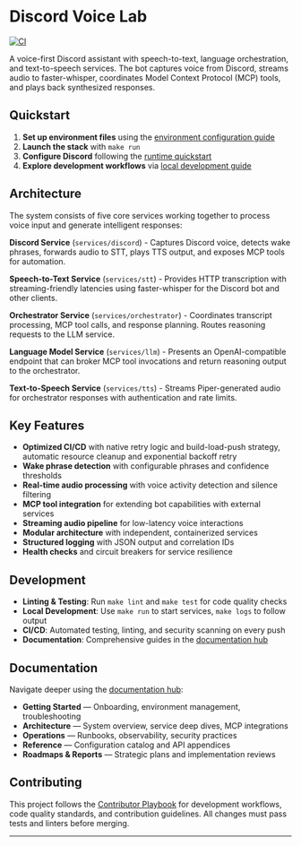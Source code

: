 # Discord Voice Lab

[![CI][ci-badge]][ci-workflow]

A voice-first Discord assistant with speech-to-text, language orchestration, and text-to-speech services. The bot captures voice from Discord, streams audio to faster-whisper, coordinates Model Context Protocol (MCP) tools, and plays back synthesized responses.

## Quickstart

1. **Set up environment files** using the [environment configuration guide](docs/getting-started/environment.md)
2. **Launch the stack** with `make run`
3. **Configure Discord** following the [runtime quickstart](docs/getting-started/runtime.md)
4. **Explore development workflows** via [local development guide](docs/getting-started/local-development.md)

## Architecture

The system consists of five core services working together to process voice input and generate intelligent responses:

**Discord Service** (`services/discord`) - Captures Discord voice, detects wake phrases, forwards audio to STT, plays TTS output, and exposes MCP tools for automation.

**Speech-to-Text Service** (`services/stt`) - Provides HTTP transcription with streaming-friendly latencies using faster-whisper for the Discord bot and other clients.

**Orchestrator Service** (`services/orchestrator`) - Coordinates transcript processing, MCP tool calls, and response planning. Routes reasoning requests to the LLM service.

**Language Model Service** (`services/llm`) - Presents an OpenAI-compatible endpoint that can broker MCP tool invocations and return reasoning output to the orchestrator.

**Text-to-Speech Service** (`services/tts`) - Streams Piper-generated audio for orchestrator responses with authentication and rate limits.

## Key Features

- **Optimized CI/CD** with native retry logic and build-load-push strategy, automatic resource cleanup and exponential backoff retry
- **Wake phrase detection** with configurable phrases and confidence thresholds
- **Real-time audio processing** with voice activity detection and silence filtering
- **MCP tool integration** for extending bot capabilities with external services
- **Streaming audio pipeline** for low-latency voice interactions
- **Modular architecture** with independent, containerized services
- **Structured logging** with JSON output and correlation IDs
- **Health checks** and circuit breakers for service resilience

## Development

- **Linting & Testing**: Run `make lint` and `make test` for code quality checks
- **Local Development**: Use `make run` to start services, `make logs` to follow output
- **CI/CD**: Automated testing, linting, and security scanning on every push
- **Documentation**: Comprehensive guides in the [documentation hub](docs/README.md)

## Documentation

Navigate deeper using the [documentation hub](docs/README.md):

- **Getting Started** — Onboarding, environment management, troubleshooting
- **Architecture** — System overview, service deep dives, MCP integrations  
- **Operations** — Runbooks, observability, security practices
- **Reference** — Configuration catalog and API appendices
- **Roadmaps & Reports** — Strategic plans and implementation reviews

## Contributing

This project follows the [Contributor Playbook](AGENTS.md) for development workflows, code quality standards, and contribution guidelines. All changes must pass tests and linters before merging.

---

[ci-badge]: https://github.com/gabrielpreston/discord-voice-lab/actions/workflows/ci.yaml/badge.svg
[ci-workflow]: https://github.com/gabrielpreston/discord-voice-lab/actions/workflows/ci.yaml
